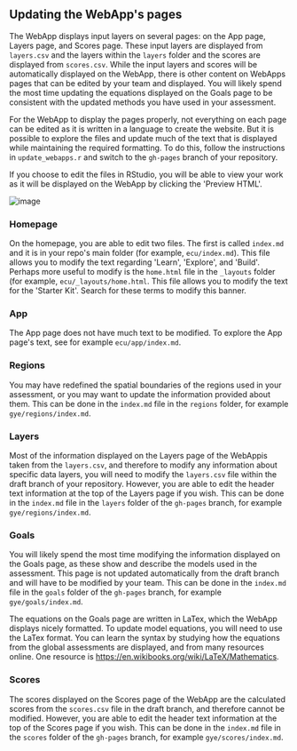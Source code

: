 ## Updating the WebApp's pages

The WebApp displays input layers on several pages: on the App page, Layers page, and Scores page. These input layers are displayed from `layers.csv` and the layers within the `layers` folder and the scores are displayed from `scores.csv`. While the input layers and scores will be automatically displayed on the WebApp, there is other content on WebApps pages that can be edited by your team and displayed. You will likely spend the most time updating the equations displayed on the Goals page to be consistent with the updated methods you have used in your assessment.

For the WebApp to display the pages properly, not everything on each page can be edited as it is written in a language to create the website. But it is possible to explore the files and update much of the text that is displayed while maintaining the required formatting. To do this, follow the instructions in `update_webapps.r` and switch to the `gh-pages` branch of your repository.

If you choose to edit the files in RStudio, you will be able to view your work as it will be displayed on the WebApp by clicking the 'Preview HTML'.

![image](https://docs.google.com/drawings/d/1QUE7LkgyjXLKk63Bf4F6x-g3fHofZHLcRFXiExuQyFs/pub?w=576&h=288)

### Homepage

On the homepage, you are able to edit two files. The first is called `index.md` and it is in your repo's main folder (for example, `ecu/index.md`). This file allows you to modify the text regarding 'Learn', 'Explore', and 'Build'. Perhaps more useful to modify is the `home.html` file in the `_layouts` folder (for example, `ecu/_layouts/home.html`. This file allows you to modify the text for the 'Starter Kit'. Search for these terms to modify this banner.

### App

The App page does not have much text to be modified. To explore the App page's text, see for example `ecu/app/index.md`.

### Regions

You may have redefined the spatial boundaries of the regions used in your assessment, or you may want to update the information provided about them. This can be done in the `index.md` file in the `regions` folder, for example `gye/regions/index.md`.

### Layers

Most of the information displayed on the Layers page of the WebAppis taken from the `layers.csv`, and therefore to modify any information about specific data layers, you will need to modify the `layers.csv` file within the draft branch of your repository. However, you are able to edit the header text information at the top of the Layers page if you wish. This can be done in the `index.md` file in the `layers` folder of the `gh-pages` branch, for example `gye/regions/index.md`.

### Goals

You will likely spend the most time modifying the information displayed on the Goals page, as these show and describe the models used in the assessment. This page is not updated automatically from the draft branch and will have to be modified by your team. This can be done in the `index.md` file in the `goals` folder of the `gh-pages` branch, for example `gye/goals/index.md`.

The equations on the Goals page are written in LaTex, which the WebApp displays nicely formatted. To update model equations, you will need to use the LaTex format. You can learn the syntax by studying how the equations from the global assessments are displayed, and from many resources online. One resource is https://en.wikibooks.org/wiki/LaTeX/Mathematics.

### Scores

The scores displayed on the Scores page of the WebApp are the calculated scores from the `scores.csv` file in the draft branch, and therefore cannot be modified. However, you are able to edit the header text information at the top of the Scores page if you wish. This can be done in the `index.md` file in the `scores` folder of the `gh-pages` branch, for example `gye/scores/index.md`.
